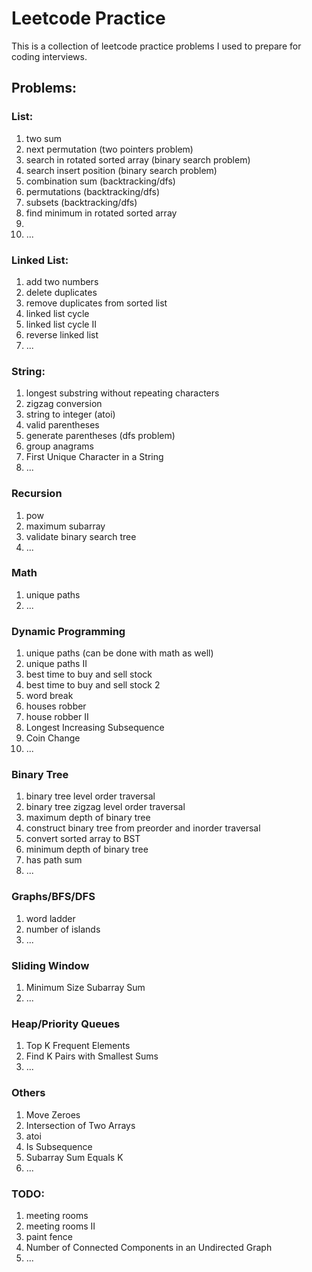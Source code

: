# Leetcode Practice

This is a collection of leetcode practice problems I used to prepare
for coding interviews.

## Problems:

### List:
1. two sum
2. next permutation (two pointers problem)
3. search in rotated sorted array (binary search problem)
4. search insert position (binary search problem)
5. combination sum (backtracking/dfs)
6. permutations (backtracking/dfs)
7. subsets (backtracking/dfs)
8. find minimum in rotated sorted array
9. 
10. ...

### Linked List:
1. add two numbers
2. delete duplicates
3. remove duplicates from sorted list
4. linked list cycle
5. linked list cycle II
6. reverse linked list
7. ...

### String:
1. longest substring without repeating characters
2. zigzag conversion
3. string to integer (atoi)
4. valid parentheses
5. generate parentheses (dfs problem)
6. group anagrams
7. First Unique Character in a String
8. ...

### Recursion
1. pow
2. maximum subarray
3. validate binary search tree
4. ...

### Math
1. unique paths
2. ...

### Dynamic Programming
1. unique paths (can be done with math as well)
2. unique paths II
3. best time to buy and sell stock
4. best time to buy and sell stock 2
5. word break
6. houses robber
7. house robber II
8. Longest Increasing Subsequence
9. Coin Change
10. ...

### Binary Tree
1. binary tree level order traversal
2. binary tree zigzag level order traversal
3. maximum depth of binary tree
4. construct binary tree from preorder and inorder traversal
5. convert sorted array to BST
6. minimum depth of binary tree
7. has path sum
8. ...

### Graphs/BFS/DFS
1. word ladder
2. number of islands
3. ...

### Sliding Window
1. Minimum Size Subarray Sum
2. ...

### Heap/Priority Queues
1. Top K Frequent Elements
2. Find K Pairs with Smallest Sums
3. ...

### Others
1. Move Zeroes
2. Intersection of Two Arrays
3. atoi
4. Is Subsequence
5. Subarray Sum Equals K
6. ...


### TODO:
1. meeting rooms
2. meeting rooms II
3. paint fence
4. Number of Connected Components in an Undirected Graph
5. ...
